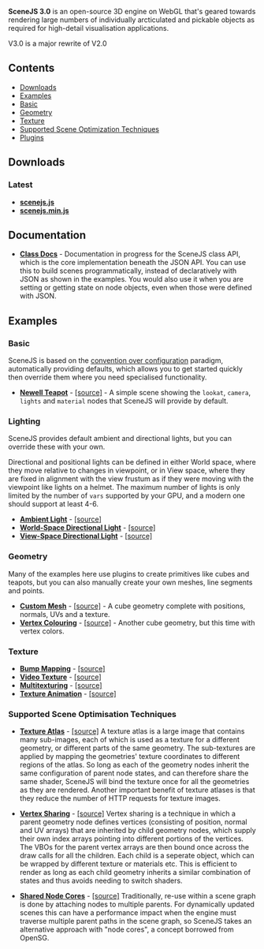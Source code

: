 **SceneJS 3.0** is an open-source 3D engine on WebGL that's geared towards rendering large numbers of individually
arcticulated and pickable objects as required for high-detail visualisation applications.

V3.0 is a major rewrite of V2.0

## Contents
* [Downloads]()
* [Examples]()
 * [Basic]()
 * [Geometry]()
 * [Texture]()
 * [Supported Scene Optimization Techniques]()
* [Plugins]()

## Downloads

### Latest

* **[scenejs.js](http://xeolabs.github.com/scenejs/build/latest/scenejs.js)**
* **[scenejs.min.js](http://xeolabs.github.com/scenejs/build/latest/scenejs.min.js)**

## Documentation

* **[Class Docs](http://xeolabs.github.com/scenejs/docs/index.html)** -
Documentation in progress for the SceneJS class API, which is the core implementation beneath the JSON API. You can use this
to build scenes programmatically, instead of declaratively with JSON as shown in the examples. You would also use it when
   you are setting or getting state on node objects, even when those were defined with JSON.

## Examples

### Basic

SceneJS is based on the [convention over configuration](http://en.wikipedia.org/wiki/Convention_over_configuration)
paradigm, automatically providing defaults, which allows you to get started quickly then
override them where you need specialised functionality.

* **[Newell Teapot](http://xeolabs.github.com/scenejs/examples/ex/basic/teapot.html)** - [[source]](examples/ex/basic/teapot.html) -
A simple scene showing the ```lookat```, ```camera```, ```lights``` and ```material``` nodes that SceneJS will
provide by default.


### Lighting
SceneJS provides default ambient and directional lights, but you can override these with your own.

Directional and positional lights can be defined in either World space, where they move relative to changes in viewpoint,
 or in View space, where they are fixed in alignment with the view frustum as if they were moving with the viewpoint like
 lights on a helmet. The maximum number of lights is only limited by the number of ```vars``` supported by your GPU,
 and a modern one should support at least 4-6.

* **[Ambient Light](http://xeolabs.github.com/scenejs/examples/ex/lighting/ambient.html)** - [[source]](examples/ex/lighting/ambient.html)
* **[World-Space Directional Light](http://xeolabs.github.com/scenejs/examples/ex/lighting/directional-world.html)** - [[source]](examples/ex/lighting/directional-world.html)
* **[View-Space Directional Light](http://xeolabs.github.com/scenejs/examples/ex/lighting/directional-view.html)** - [[source]](examples/ex/lighting/directional-view.html)

### Geometry
Many of the examples here use plugins to create primitives like cubes and teapots, but you can also manually
 create your own meshes, line segments and points.
* **[Custom Mesh](http://xeolabs.github.com/scenejs/examples/ex/geometry/geometry-custom.html)** - [[source]](examples/ex/geometry/geometry-custom.html) -
A cube geometry complete with positions, normals, UVs and a texture.
* **[Vertex Colouring](http://xeolabs.github.com/scenejs/examples/ex/geometry/geometry-vertex-colors.html)** - [[source]](examples/ex/geometry/geometry-vertex-colors.html) -
Another cube geometry, but this time with vertex colors.

### Texture

* **[Bump Mapping](http://xeolabs.github.com/scenejs/examples/ex/texture/texture-bump-map.html)** - [[source]](examples/ex/texture/texture-bump-mapp.html)
* **[Video Texture](http://xeolabs.github.com/scenejs/examples/ex/texture/texture-video.html)** - [[source]](examples/ex/texture/texture-video.html)
* **[Multitexturing](http://xeolabs.github.com/scenejs/examples/ex/texture/texture-layers.html)** - [[source]](examples/ex/texture/texture-layers.html)
* **[Texture Animation](http://xeolabs.github.com/scenejs/examples/ex/texture/texture-animation.html)** - [[source]](examples/ex/texture/texture-animation.html)

### Supported Scene Optimisation Techniques

* **[Texture Atlas](http://xeolabs.github.com/scenejs/examples/ex/optimization/texture-atlas.html)** - [[source]](examples/ex/optimization/texture-atlas.html)
 A texture atlas is a large image that contains many sub-images, each of which is used as a texture for a different geometry,
or different parts of the same geometry. The sub-textures are applied by mapping the geometries' texture coordinates to
different regions of the atlas. So long as each of the geometry nodes inherit the same configuration of parent node states,
and can therefore share the same shader, SceneJS will bind the texture once for all the geometries as they are rendered.
Another important benefit of texture atlases is that they reduce the number of HTTP requests for texture images.

* **[Vertex Sharing](http://xeolabs.github.com/scenejs/examples/ex/optimization/geometry-vertex-sharing.html)** - [[source]](examples/ex/optimization/geometry-vertex-sharing.html)
 Vertex sharing is a technique in which a parent geometry node defines vertices (consisting of position, normal and UV arrays)
that are inherited by child geometry nodes, which supply their own index arrays pointing into different portions of the
vertices. The VBOs for the parent vertex arrays are then bound once across the draw calls for all the children. Each child is a seperate object,
which can be wrapped by different texture or materials etc. This is efficient to render as long as each child geometry
inherits a similar combination of states and thus avoids needing to switch shaders.

* **[Shared Node Cores](http://xeolabs.github.com/scenejs/examples/ex/optimization/shared-node-cores.html)** - [[source]](examples/ex/optimization/shared-node-cores.html)
Traditionally, re-use within a scene graph is done by attaching nodes to multiple parents. For dynamically updated
scenes this can have a performance impact when the engine must traverse multiple parent paths in the scene graph,
so SceneJS takes an alternative approach with "node cores", a concept borrowed from OpenSG.

